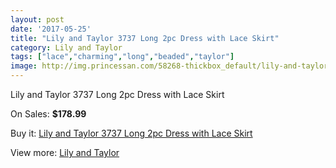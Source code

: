 ```yaml
---
layout: post
date: '2017-05-25'
title: "Lily and Taylor 3737 Long 2pc Dress with Lace Skirt"
category: Lily and Taylor
tags: ["lace","charming","long","beaded","taylor"]
image: http://img.princessan.com/58268-thickbox_default/lily-and-taylor-3737-long-2pc-dress-with-lace-skirt.jpg
---
```

Lily and Taylor 3737 Long 2pc Dress with Lace Skirt

On Sales: **$178.99**
<a href="https://www.princessan.com/en/lily-and-taylor/25831-lily-and-taylor-3737-long-2pc-dress-with-lace-skirt.html"><amp-img layout="responsive" width="600" height="600" src="//img.princessan.com/58268-thickbox_default/lily-and-taylor-3737-long-2pc-dress-with-lace-skirt.jpg" alt="Lily and Taylor 3737 Long 2pc Dress with Lace Skirt 0" /></a>
<a href="https://www.princessan.com/en/lily-and-taylor/25831-lily-and-taylor-3737-long-2pc-dress-with-lace-skirt.html"><amp-img layout="responsive" width="600" height="600" src="//img.princessan.com/58269-thickbox_default/lily-and-taylor-3737-long-2pc-dress-with-lace-skirt.jpg" alt="Lily and Taylor 3737 Long 2pc Dress with Lace Skirt 1" /></a>

Buy it: [Lily and Taylor 3737 Long 2pc Dress with Lace Skirt](https://www.princessan.com/en/lily-and-taylor/25831-lily-and-taylor-3737-long-2pc-dress-with-lace-skirt.html "Lily and Taylor 3737 Long 2pc Dress with Lace Skirt")

View more: [Lily and Taylor](https://www.princessan.com/en/227-lily-and-taylor "Lily and Taylor")